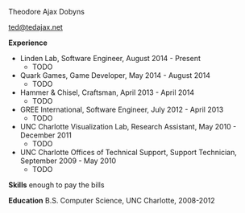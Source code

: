 Theodore Ajax Dobyns

ted@tedajax.net

**Experience**
- Linden Lab, Software Engineer, August 2014 - Present
	- TODO
- Quark Games, Game Developer, May 2014 - August 2014
	- TODO
- Hammer & Chisel, Craftsman, April 2013 - April 2014
	- TODO
- GREE International, Software Engineer, July 2012 - April 2013
	- TODO
- UNC Charlotte Visualization Lab, Research Assistant, May 2010 - December 2011
	- TODO
- UNC Charlotte Offices of Technical Support, Support Technician, September 2009 - May 2010
	- TODO


**Skills**
enough to pay the bills

**Education**
B.S. Computer Science, UNC Charlotte, 2008-2012


